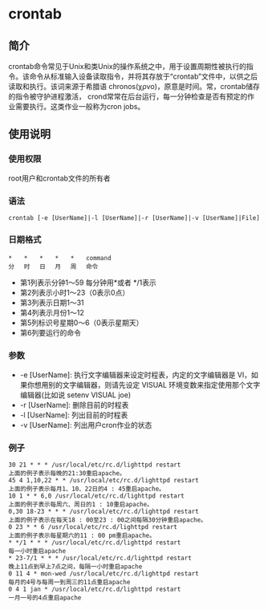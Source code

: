 # crontab

## 简介

crontab命令常见于Unix和类Unix的操作系统之中，用于设置周期性被执行的指令。该命令从标准输入设备读取指令，并将其存放于“crontab”文件中，以供之后读取和执行。该词来源于希腊语 chronos(χρνο)，原意是时间。常，crontab储存的指令被守护进程激活， crond常常在后台运行，每一分钟检查是否有预定的作业需要执行。这类作业一般称为cron jobs。

## 使用说明

### 使用权限

root用户和crontab文件的所有者

### 语法

```
crontab [-e [UserName]|-l [UserName]|-r [UserName]|-v [UserName]|File]

```

### 日期格式

```
*　　*　　*　　*　　*　　command
分　 时　 日　 月　 周　 命令 
```

- 第1列表示分钟1～59 每分钟用*或者 */1表示
- 第2列表示小时1～23（0表示0点）
- 第3列表示日期1～31 
- 第4列表示月份1～12 
- 第5列标识号星期0～6（0表示星期天） 
- 第6列要运行的命令 

### 参数

- -e [UserName]: 执行文字编辑器来设定时程表，内定的文字编辑器是 VI，如果你想用别的文字编辑器，则请先设定 VISUAL 环境变数来指定使用那个文字编辑器(比如说 setenv VISUAL joe) 
- -r [UserName]: 删除目前的时程表 
- -l [UserName]: 列出目前的时程表 
- -v [UserName]: 列出用户cron作业的状态

### 例子

```
30 21 * * * /usr/local/etc/rc.d/lighttpd restart 
上面的例子表示每晚的21:30重启apache。 
45 4 1,10,22 * * /usr/local/etc/rc.d/lighttpd restart 
上面的例子表示每月1、10、22日的4 : 45重启apache。 
10 1 * * 6,0 /usr/local/etc/rc.d/lighttpd restart 
上面的例子表示每周六、周日的1 : 10重启apache。 
0,30 18-23 * * * /usr/local/etc/rc.d/lighttpd restart 
上面的例子表示在每天18 : 00至23 : 00之间每隔30分钟重启apache。 
0 23 * * 6 /usr/local/etc/rc.d/lighttpd restart 
上面的例子表示每星期六的11 : 00 pm重启apache。 
* */1 * * * /usr/local/etc/rc.d/lighttpd restart 
每一小时重启apache 
* 23-7/1 * * * /usr/local/etc/rc.d/lighttpd restart 
晚上11点到早上7点之间，每隔一小时重启apache 
0 11 4 * mon-wed /usr/local/etc/rc.d/lighttpd restart 
每月的4号与每周一到周三的11点重启apache 
0 4 1 jan * /usr/local/etc/rc.d/lighttpd restart 
一月一号的4点重启apache 
```
